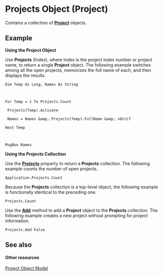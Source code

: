 
# Projects Object (Project)

Contains a collection of **[Project](855c1ad9-0e84-f274-9e0e-2424e7cab447.md)** objects.


## Example

 **Using the Project Object**

Use  **Projects** (Index), where Index is the project index number or project name, to return a single **Project** object. The following example switches among all the open projects, memorizes the full name of each, and then displays the results.




```
Dim Temp As Long, Names As String 

 

For Temp = 1 To Projects.Count 

 Projects(Temp).Activate 

 Names = Names &amp; Projects(Temp).FullName &amp; vbCrLf 

Next Temp 

 

MsgBox Names
```

 **Using the Projects Collection**

Use the  **[Projects](792b7334-a424-abe1-287e-285d3ab362c7.md)** property to return a **Projects** collection. The following example counts the number of open projects.




```
Application.Projects.Count
```

Because the  **Projects** collection is a top-level object, the following example is functionally identical to the preceding one.




```
Projects.Count
```

Use the  **[Add](51629c33-1521-bfee-edf7-bed792d393c1.md)** method to add a **Project** object to the **Projects** collection. The following example creates a new project without prompting for project information.




```
Projects.Add False
```


## See also


#### Other resources


[Project Object Model](http://msdn.microsoft.com/library/900b167b-88ec-ea88-15b7-27bb90c22ac6%28Office.15%29.aspx)
